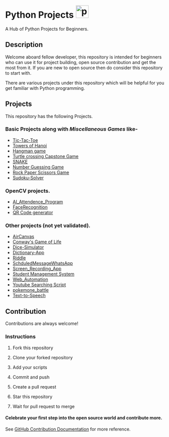 
# Python Projects <a href="https://emoji.gg/emoji/1887_python"><img src="https://cdn3.emoji.gg/emojis/1887_python.png" width="40px" height="40px" alt="python"></a>
A Hub of Python Projects for Beginners.




## Description

Welcome aboard fellow developer, this repository is intended for beginners who can use it for project building, open source contribution and get the most from it.
If you are new to open source then do consider this repository to start with.

There are various projects under this repository which will be helpful for you get familiar with Python programming.



## Projects

This repository has the following Projects.
### Basic Projects along with *Miscellaneous Games* like- 
- [Tic-Tac-Toe](https://github.com/Shahrayar123/Python-Projects/tree/master/Tic-Tac-Toe)
- [Towers of Hanoi](https://github.com/Shahrayar123/Python-Projects/tree/master/Towers%20of%20Hanoi)
- [Hangman game](https://github.com/Shahrayar123/Python-Projects/tree/master/Hangman%20Game)
- [Turtle crossing Capstone Game](https://github.com/Shahrayar123/Python-Projects/tree/master/Turtle%20Crossing%20Capstone%20Game)
- [SNAKE](https://github.com/Shahrayar123/Python-Projects/tree/master/SNAKE)
- [Number Guessing Game](https://github.com/Shahrayar123/Python-Projects/tree/master/Number%20Guessing%20Game)
- [Rock Paper Scissors Game](https://github.com/Shahrayar123/Python-Projects/tree/master/Rock%20Paper%20Scissors%20Game)
- [Sudoku-Solver](https://github.com/Shahrayar123/Python-Projects/tree/master/Sudoku-Solver)

### OpenCV projects.

- [AI_Attendence_Program](https://github.com/Shahrayar123/Python-Projects/tree/master/AI_Attendence_Program)
- [FaceRecognition](https://github.com/Shahrayar123/Python-Projects/tree/master/FaceRecgonition)
- [QR Code generator](https://github.com/Shahrayar123/Python-Projects/tree/master/QR%20Code)

### Other projects (not yet validated).
- [AirCanvas](https://github.com/Shahrayar123/Python-Projects/tree/master/AirCanvas)
- [Conway's Game of Life](https://github.com/Shahrayar123/Python-Projects/tree/master/Conway's%20Game%20of%20Life)
- [Dice-Simulator](https://github.com/Shahrayar123/Python-Projects/tree/master/Dice-Simulator)
- [Dictionary-App](https://github.com/Shahrayar123/Python-Projects/tree/master/Dictionary-App)
- [Riddle](https://github.com/Shahrayar123/Python-Projects/tree/master/Riddle)
- [SchduledMessageWhatsApp](https://github.com/Shahrayar123/Python-Projects/tree/master/SchduledMessageWhatsApp)
- [Screen_Recording_App](https://github.com/Shahrayar123/Python-Projects/tree/master/Screen_Recording_App)
- [Student Management System](https://github.com/Shahrayar123/Python-Projects/tree/master/Student%20Management%20System)
- [Web_Automation](https://github.com/Shahrayar123/Python-Projects/tree/master/Web_Automation)
- [Youtube Searching Script](https://github.com/Shahrayar123/Python-Projects/tree/master/Youtube%20Searching%20Script)
- [pokemone_battle](https://github.com/Shahrayar123/Python-Projects/tree/master/pokemone_battle.py)
- [Text-to-Speech](https://github.com/Shahrayar123/Python-Projects/tree/master/Text-to-Speech)


## Contribution

Contributions are always welcome!



### Instructions
1. Fork this repository

2. Clone your forked repository

3. Add your scripts

4. Commit and push

5. Create a pull request

6. Star this repository

7. Wait for pull request to merge




#### Celebrate your first step into the open source world and contribute more.

See [GitHub Contribution Documentation](https://docs.github.com/en/get-started/quickstart/contributing-to-projects) for more reference.


